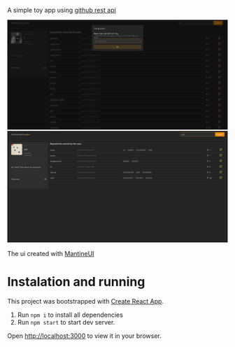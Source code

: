 A simple toy app using [github rest api](https://docs.github.com/en/rest?apiVersion=2022-11-28)

![Preview 1](https://github.com/adcw/github-viewer/blob/master/previews/2.png)
![Preview 2](https://github.com/adcw/github-viewer/blob/master/previews/1.png)


The ui created with [MantineUI](https://mantine.dev/)


# Instalation and running

This project was bootstrapped with [Create React App](https://github.com/facebook/create-react-app).

1. Run `npm i` to install all dependencies
2. Run `npm start` to start dev server.

Open [http://localhost:3000](http://localhost:3000) to view it in your browser.
